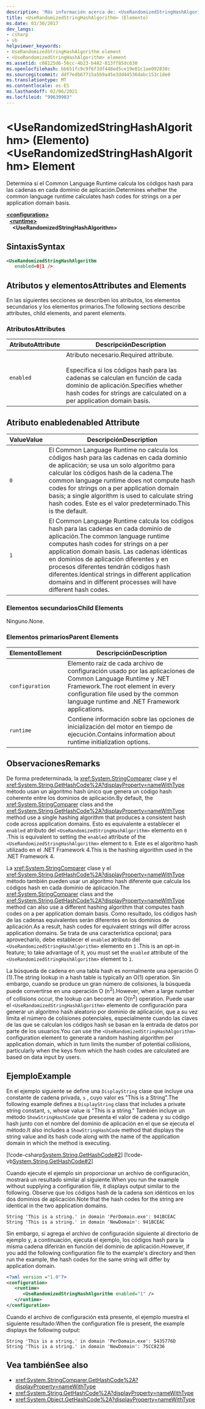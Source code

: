 ```yaml
---
description: 'Más información acerca de: <UseRandomizedStringHashAlgorithm> elemento'
title: <UseRandomizedStringHashAlgorithm> (Elemento)
ms.date: 03/30/2017
dev_langs:
- csharp
- vb
helpviewer_keywords:
- UseRandomizedStringHashAlgorithm element
- <UseRandomizedStringHashAlgorithm> element
ms.assetid: c08125d6-56cc-4b23-b482-813ff85dc630
ms.openlocfilehash: bb651fc9c9f6f3df448ed5ce19e81c1ae092838c
ms.sourcegitcommit: ddf7edb67715a5b9a45e3dd44536dabc153c1de0
ms.translationtype: MT
ms.contentlocale: es-ES
ms.lasthandoff: 02/06/2021
ms.locfileid: "99639983"
---
```

# <a name="userandomizedstringhashalgorithm-element"></a><span data-ttu-id="87f5b-103">\<UseRandomizedStringHashAlgorithm> (Elemento)</span><span class="sxs-lookup"><span data-stu-id="87f5b-103">\<UseRandomizedStringHashAlgorithm> Element</span></span>

<span data-ttu-id="87f5b-104">Determina si el Common Language Runtime calcula los códigos hash para las cadenas en cada dominio de aplicación.</span><span class="sxs-lookup"><span data-stu-id="87f5b-104">Determines whether the common language runtime calculates hash codes for strings on a per application domain basis.</span></span>  
  
[**\<configuration>**](../configuration-element.md)\
&nbsp;&nbsp;[**\<runtime>**](runtime-element.md)\
&nbsp;&nbsp;&nbsp;&nbsp;**\<UseRandomizedStringHashAlgorithm>**  
  
## <a name="syntax"></a><span data-ttu-id="87f5b-105">Sintaxis</span><span class="sxs-lookup"><span data-stu-id="87f5b-105">Syntax</span></span>  
  
```xml  
<UseRandomizedStringHashAlgorithm
   enabled=0|1 />  
```  
  
## <a name="attributes-and-elements"></a><span data-ttu-id="87f5b-106">Atributos y elementos</span><span class="sxs-lookup"><span data-stu-id="87f5b-106">Attributes and Elements</span></span>  

 <span data-ttu-id="87f5b-107">En las siguientes secciones se describen los atributos, los elementos secundarios y los elementos primarios.</span><span class="sxs-lookup"><span data-stu-id="87f5b-107">The following sections describe attributes, child elements, and parent elements.</span></span>  
  
### <a name="attributes"></a><span data-ttu-id="87f5b-108">Atributos</span><span class="sxs-lookup"><span data-stu-id="87f5b-108">Attributes</span></span>  
  
|<span data-ttu-id="87f5b-109">Atributo</span><span class="sxs-lookup"><span data-stu-id="87f5b-109">Attribute</span></span>|<span data-ttu-id="87f5b-110">Descripción</span><span class="sxs-lookup"><span data-stu-id="87f5b-110">Description</span></span>|  
|---------------|-----------------|  
|`enabled`|<span data-ttu-id="87f5b-111">Atributo necesario.</span><span class="sxs-lookup"><span data-stu-id="87f5b-111">Required attribute.</span></span><br /><br /> <span data-ttu-id="87f5b-112">Especifica si los códigos hash para las cadenas se calculan en función de cada dominio de aplicación.</span><span class="sxs-lookup"><span data-stu-id="87f5b-112">Specifies whether hash codes for strings are calculated on a per application domain basis.</span></span>|  
  
## <a name="enabled-attribute"></a><span data-ttu-id="87f5b-113">Atributo enabled</span><span class="sxs-lookup"><span data-stu-id="87f5b-113">enabled Attribute</span></span>  
  
|<span data-ttu-id="87f5b-114">Value</span><span class="sxs-lookup"><span data-stu-id="87f5b-114">Value</span></span>|<span data-ttu-id="87f5b-115">Descripción</span><span class="sxs-lookup"><span data-stu-id="87f5b-115">Description</span></span>|  
|-----------|-----------------|  
|`0`|<span data-ttu-id="87f5b-116">El Common Language Runtime no calcula los códigos hash para las cadenas en cada dominio de aplicación; se usa un solo algoritmo para calcular los códigos hash de la cadena.</span><span class="sxs-lookup"><span data-stu-id="87f5b-116">The common language runtime does not compute hash codes for strings on a per application domain basis; a single algorithm is used to calculate string hash codes.</span></span> <span data-ttu-id="87f5b-117">Este es el valor predeterminado.</span><span class="sxs-lookup"><span data-stu-id="87f5b-117">This is the default.</span></span>|  
|`1`|<span data-ttu-id="87f5b-118">El Common Language Runtime calcula los códigos hash para las cadenas en cada dominio de aplicación.</span><span class="sxs-lookup"><span data-stu-id="87f5b-118">The common language runtime computes hash codes for strings on a per application domain basis.</span></span> <span data-ttu-id="87f5b-119">Las cadenas idénticas en dominios de aplicación diferentes y en procesos diferentes tendrán códigos hash diferentes.</span><span class="sxs-lookup"><span data-stu-id="87f5b-119">Identical strings in different application domains and in different processes will have different hash codes.</span></span>|  
  
### <a name="child-elements"></a><span data-ttu-id="87f5b-120">Elementos secundarios</span><span class="sxs-lookup"><span data-stu-id="87f5b-120">Child Elements</span></span>  

 <span data-ttu-id="87f5b-121">Ninguno.</span><span class="sxs-lookup"><span data-stu-id="87f5b-121">None.</span></span>  
  
### <a name="parent-elements"></a><span data-ttu-id="87f5b-122">Elementos primarios</span><span class="sxs-lookup"><span data-stu-id="87f5b-122">Parent Elements</span></span>  
  
|<span data-ttu-id="87f5b-123">Elemento</span><span class="sxs-lookup"><span data-stu-id="87f5b-123">Element</span></span>|<span data-ttu-id="87f5b-124">Descripción</span><span class="sxs-lookup"><span data-stu-id="87f5b-124">Description</span></span>|  
|-------------|-----------------|  
|`configuration`|<span data-ttu-id="87f5b-125">Elemento raíz de cada archivo de configuración usado por las aplicaciones de Common Language Runtime y .NET Framework.</span><span class="sxs-lookup"><span data-stu-id="87f5b-125">The root element in every configuration file used by the common language runtime and .NET Framework applications.</span></span>|  
|`runtime`|<span data-ttu-id="87f5b-126">Contiene información sobre las opciones de inicialización del motor en tiempo de ejecución.</span><span class="sxs-lookup"><span data-stu-id="87f5b-126">Contains information about runtime initialization options.</span></span>|  
  
## <a name="remarks"></a><span data-ttu-id="87f5b-127">Observaciones</span><span class="sxs-lookup"><span data-stu-id="87f5b-127">Remarks</span></span>  

 <span data-ttu-id="87f5b-128">De forma predeterminada, la <xref:System.StringComparer> clase y el <xref:System.String.GetHashCode%2A?displayProperty=nameWithType> método usan un algoritmo hash único que genera un código hash coherente entre los dominios de aplicación.</span><span class="sxs-lookup"><span data-stu-id="87f5b-128">By default, the <xref:System.StringComparer> class and the <xref:System.String.GetHashCode%2A?displayProperty=nameWithType> method use a single hashing algorithm that produces a consistent hash code across application domains.</span></span> <span data-ttu-id="87f5b-129">Esto es equivalente a establecer el `enabled` atributo del `<UseRandomizedStringHashAlgorithm>` elemento en `0` .</span><span class="sxs-lookup"><span data-stu-id="87f5b-129">This is equivalent to setting the `enabled` attribute of the `<UseRandomizedStringHashAlgorithm>` element to `0`.</span></span> <span data-ttu-id="87f5b-130">Este es el algoritmo hash utilizado en el .NET Framework 4.</span><span class="sxs-lookup"><span data-stu-id="87f5b-130">This is the hashing algorithm used in the .NET Framework 4.</span></span>  
  
 <span data-ttu-id="87f5b-131">La <xref:System.StringComparer> clase y el <xref:System.String.GetHashCode%2A?displayProperty=nameWithType> método también pueden usar un algoritmo hash diferente que calcula los códigos hash en cada dominio de aplicación.</span><span class="sxs-lookup"><span data-stu-id="87f5b-131">The <xref:System.StringComparer> class and the <xref:System.String.GetHashCode%2A?displayProperty=nameWithType> method can also use a different hashing algorithm that computes hash codes on a per application domain basis.</span></span> <span data-ttu-id="87f5b-132">Como resultado, los códigos hash de las cadenas equivalentes serán diferentes en los dominios de aplicación.</span><span class="sxs-lookup"><span data-stu-id="87f5b-132">As a result, hash codes for equivalent strings will differ across application domains.</span></span> <span data-ttu-id="87f5b-133">Se trata de una característica opcional; para aprovecharlo, debe establecer el `enabled` atributo del `<UseRandomizedStringHashAlgorithm>` elemento en `1` .</span><span class="sxs-lookup"><span data-stu-id="87f5b-133">This is an opt-in feature; to take advantage of it, you must set the `enabled` attribute of the `<UseRandomizedStringHashAlgorithm>` element to `1`.</span></span>  
  
 <span data-ttu-id="87f5b-134">La búsqueda de cadena en una tabla hash es normalmente una operación O (1).</span><span class="sxs-lookup"><span data-stu-id="87f5b-134">The string lookup in a hash table is typically an O(1) operation.</span></span> <span data-ttu-id="87f5b-135">Sin embargo, cuando se produce un gran número de colisiones, la búsqueda puede convertirse en una operación O (n<sup>2</sup>).</span><span class="sxs-lookup"><span data-stu-id="87f5b-135">However, when a large number of collisions occur, the lookup can become an O(n<sup>2</sup>) operation.</span></span> <span data-ttu-id="87f5b-136">Puede usar el `<UseRandomizedStringHashAlgorithm>` elemento de configuración para generar un algoritmo hash aleatorio por dominio de aplicación, que a su vez limita el número de colisiones potenciales, especialmente cuando las claves de las que se calculan los códigos hash se basan en la entrada de datos por parte de los usuarios.</span><span class="sxs-lookup"><span data-stu-id="87f5b-136">You can use the `<UseRandomizedStringHashAlgorithm>` configuration element to generate a random hashing algorithm per application domain, which in turn limits the number of potential collisions, particularly when the keys from which the hash codes are calculated are based on data input by users.</span></span>  
  
## <a name="example"></a><span data-ttu-id="87f5b-137">Ejemplo</span><span class="sxs-lookup"><span data-stu-id="87f5b-137">Example</span></span>  

 <span data-ttu-id="87f5b-138">En el ejemplo siguiente se define una `DisplayString` clase que incluye una constante de cadena privada, `s` , cuyo valor es "This is a String".</span><span class="sxs-lookup"><span data-stu-id="87f5b-138">The following example defines a `DisplayString` class that includes a private string constant, `s`, whose value is "This is a string."</span></span> <span data-ttu-id="87f5b-139">También incluye un método `ShowStringHashCode` que presenta el valor de cadena y su código hash junto con el nombre del dominio de aplicación en el que se ejecuta el método.</span><span class="sxs-lookup"><span data-stu-id="87f5b-139">It also includes a `ShowStringHashCode` method that displays the string value and its hash code along with the name of the application domain in which the method is executing.</span></span>  
  
 [!code-csharp[System.String.GetHashCode#2](../../../../../samples/snippets/csharp/VS_Snippets_CLR_System/system.String.GetHashCode/CS/perdomain.cs#2)]
 [!code-vb[System.String.GetHashCode#2](../../../../../samples/snippets/visualbasic/VS_Snippets_CLR_System/system.String.GetHashCode/VB/perdomain.vb#2)]  
  
 <span data-ttu-id="87f5b-140">Cuando ejecute el ejemplo sin proporcionar un archivo de configuración, mostrará un resultado similar al siguiente.</span><span class="sxs-lookup"><span data-stu-id="87f5b-140">When you run the example without supplying a configuration file, it displays output similar to the following.</span></span> <span data-ttu-id="87f5b-141">Observe que los códigos hash de la cadena son idénticos en los dos dominios de aplicación.</span><span class="sxs-lookup"><span data-stu-id="87f5b-141">Note that the hash codes for the string are identical in the two application domains.</span></span>  
  
```console
String 'This is a string.' in domain 'PerDomain.exe': 941BCEAC  
String 'This is a string.' in domain 'NewDomain': 941BCEAC  
```  
  
 <span data-ttu-id="87f5b-142">Sin embargo, si agrega el archivo de configuración siguiente al directorio de ejemplo y, a continuación, ejecuta el ejemplo, los códigos hash para la misma cadena diferirán en función del dominio de aplicación.</span><span class="sxs-lookup"><span data-stu-id="87f5b-142">However, if you add the following configuration file to the example's directory and then run the example, the hash codes for the same string will differ by application domain.</span></span>  
  
```xml  
<?xml version ="1.0"?>  
<configuration>  
   <runtime>  
      <UseRandomizedStringHashAlgorithm enabled="1" />  
   </runtime>  
</configuration>  
```  
  
 <span data-ttu-id="87f5b-143">Cuando el archivo de configuración está presente, el ejemplo muestra el siguiente resultado:</span><span class="sxs-lookup"><span data-stu-id="87f5b-143">When the configuration file is present, the example displays the following output:</span></span>  
  
```console
String 'This is a string.' in domain 'PerDomain.exe': 5435776D  
String 'This is a string.' in domain 'NewDomain': 75CC8236  
```  
  
## <a name="see-also"></a><span data-ttu-id="87f5b-144">Vea también</span><span class="sxs-lookup"><span data-stu-id="87f5b-144">See also</span></span>

- <xref:System.StringComparer.GetHashCode%2A?displayProperty=nameWithType>
- <xref:System.String.GetHashCode%2A?displayProperty=nameWithType>
- <xref:System.Object.GetHashCode%2A?displayProperty=nameWithType>
